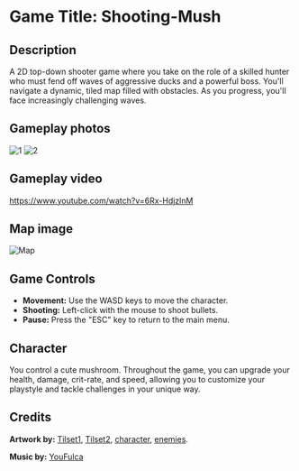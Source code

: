 # Game Title: Shooting-Mush

## Description
A 2D top-down shooter game where you take on the role of a skilled hunter who must fend off waves of aggressive ducks and a powerful boss. You'll navigate a dynamic, tiled map filled with obstacles. As you progress, you'll face increasingly challenging waves.
## Gameplay photos
![1](https://github.com/UngureanuEduard/Shooting-Mush/assets/130817880/92362496-dcdf-46e9-a510-9c764d5b8c37)
![2](https://github.com/UngureanuEduard/Shooting-Mush/assets/130817880/a53a3174-0ff7-475f-aa77-e06cf36cd4ff)

## Gameplay video
https://www.youtube.com/watch?v=6Rx-HdjzlnM

## Map image
![Map](https://github.com/UngureanuEduard/Shooting-Mush/assets/130817880/ecb5229c-e963-4f27-85f2-d0307be30464)

## Game Controls
- **Movement:** Use the WASD keys to move the character.
- **Shooting:** Left-click with the mouse to shoot bullets.
- **Pause:** Press the "ESC" key to return to the main menu.

## Character
You control a cute mushroom. Throughout the game, you can upgrade your health, damage, crit-rate, and speed, allowing you to customize your playstyle and tackle challenges in your unique way.

## Credits
**Artwork by:** [Tilset1](https://cupnooble.itch.io/sprout-lands-asset-pack), [Tilset2](https://shubibubi.itch.io/cozy-farm), [character](https://caz-creates-games.itch.io/cute-mushroom-character-sprite), [enemies](https://caz-creates-games.itch.io/ducky-3).

**Music by:** [YouFulca](https://youfulca.itch.io/legendary-jrpg-battle-music-pack)
